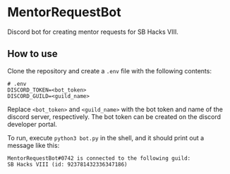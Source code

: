 # MentorRequestBot

Discord bot for creating mentor requests for SB Hacks VIII.

## How to use

Clone the repository and create a `.env` file with the following contents:

    # .env
    DISCORD_TOKEN=<bot_token>
    DISCORD_GUILD=<guild_name>
  
Replace `<bot_token>` and `<guild_name>` with the bot token and name of the discord server, respectively. The bot token can be created on the discord developer portal.

To run, execute `python3 bot.py` in the shell, and it should print out a message like this:

    MentorRequestBot#0742 is connected to the following guild:
    SB Hacks VIII (id: 923781432336347186)
